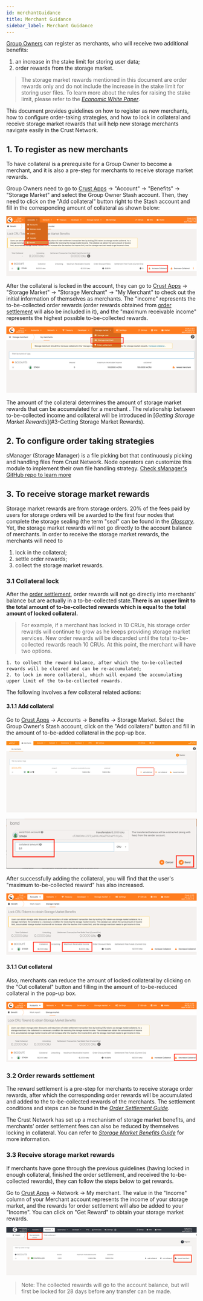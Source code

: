 ```yaml
---
id: merchantGuidance
title: Merchant Guidance
sidebar_label: Merchant Guidance
---
```


[Group Owners](ownerNode.md) can register as merchants, who will receive two additional benefits:

1. an increase in the stake limit for storing user data;
2. order rewards from the storage market.

> The storage market rewards mentioned in this document are order rewards only and do not include the increase in the stake limit for storing user files. To learn more about the rules for raising the stake limit, please refer to the [*Economic White Paper*](https://crust-data.oss-cn-shanghai.aliyuncs.com/crust-home/whitepapers/ecowhitepaper_en.pdf).

This document provides guidelines on how to register as new merchants, how to configure order-taking strategies, and how to lock in collateral and receive storage market rewards that will help new storage merchants navigate easily in the Crust Network.

## 1. To register as new merchants

To have collateral is a prerequisite for a Group Owner to become a merchant, and it is also a pre-step for merchants to receive storage market rewards.

Group Owners need to go to [Crust Apps](https://apps.crust.network) -> "Account" -> "Benefits" -> "Storage Market" and select the Group Owner Stash account. Then, they need to click on the "Add collateral" button right to the Stash account and fill in the corresponding amount of collateral as shown below:

![initialCollateral](assets/merchant/initialCollateral.png)

After the collateral is locked in the account, they can go to [Crust Apps](https://apps.crust.network) -> "Storage Market" -> "Storage Merchant" -> "My Merchant" to check out the initial information of themselves as merchants. The "income" represents the to-be-collected order rewards (order rewards obtained from [order settlement](orderSettlement.md) will also be included in it), and the "maximum receivable income" represents the highest possible to-be-collected rewards.

![merchantPage](assets/merchant/merchantPage.png)

The amount of the collateral determines the amount of storage market rewards that can be accumulated for a merchant . The relationship between to-be-collected income and collateral will be introduced in [*Getting Storage Market Rewards*](#3-Getting Storage Market Rewards).

## 2. **To configure order taking strategies**

sManager (Storage Manager) is a file picking bot that continuously picking and handling files from Crust Network. Node operators can customize this module to implement their own file handling strategy. [Check sManager's GitHub repo to learn more](https://github.com/crustio/crust-smanager#readme)

## 3. **To receive storage market rewards**

Storage market rewards are from storage orders. 20% of the fees paid by users for storage orders will be awarded to the first four nodes that complete the storage sealing (the term "seal" can be found in the [*Glossary*](glossary.md). Yet, the storage market rewards will not go directly to the account balance of merchants. In order to receive the storage market rewards, the merchants will need to

1. lock in the collateral;
2. settle order rewards;
3. collect the storage market rewards.

### 3.1 **Collateral lock**

After the [order settlement](orderSettlement.md), order rewards will not go directly into merchants' balance but are actually in a to-be-collected state.**There is an upper limit to the total amount of to-be-collected rewards which is equal to the total amount of locked collateral.**

> For example, if a merchant has locked in 10 CRUs, his storage order rewards will continue to grow as he keeps providing storage market services. New order rewards will be discarded until the total to-be-collected rewards reach 10 CRUs. At this point, the merchant will have two options.

    1. to collect the reward balance, after which the to-be-collected rewards will be cleared and can be re-accumulated;
    2. to lock in more collateral, which will expand the accumulating upper limit of the to-be-collected rewards.

The following involves a few collateral related actions:

#### 3.1.1 **Add collateral**

Go to [Crust Apps](https://apps.crust.network) -> Accounts -> Benefits -> Storage Market. Select the Group Owner's Stash account, click on the "Add collateral" button and fill in the amount of to-be-added collateral in the pop-up box.

![addCollateral](assets/merchant/addCollateral.png)

![inputAddAmount](assets/merchant/inputAddAmount.png)

After successfully adding the collateral, you will find that the user's "maximum to-be-collected reward" has also increased.

![addedCollateral](assets/merchant/addedCollateral.png)

#### 3.1.1 **Cut collateral**

Also, merchants can reduce the amount of locked collateral by clicking on the "Cut collateral" button and filling in the amount of to-be-reduced collateral in the pop-up box.

![cutCollateral](assets/merchant/cutCollateral.png)

### 3.2 **Order rewards settlement**

The reward settlement is a pre-step for merchants to receive storage order rewards, after which the corresponding order rewards will be accumulated and added to the to-be-collected rewards of the merchants. The settlement conditions and steps can be found in the [*Order Settlement Guide*](orderSettlement.md).

The Crust Network has set up a mechanism of storage market benefits, and merchants’ order settlement fees can also be reduced by themselves locking in collateral. You can refer to [*Storage Market Benefits Guide*](marketBenefits.md) for more information.

### 3.3 **Receive storage market rewards**

If merchants have gone through the previous guidelines (having locked in enough collateral, finished the order settlement, and received the to-be-collected rewards), they can follow the steps below to get rewards.

Go to [Crust Apps](apps.crust.network) -> Network -> My merchant. The value in the "Income" column of your Merchant account represents the income of your storage market, and the rewards for order settlement will also be added to your "Income". You can click on "Get Reward" to obtain your storage market rewards.

![getReward](assets/merchant/getReward.png)

>Note: The collected rewards will go to the account balance, but will first be locked for 28 days before any transfer can be made.
